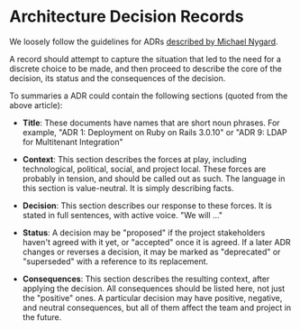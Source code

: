 # Architecture Decision Records

We loosely follow the guidelines for ADRs [described by Michael Nygard](https://cognitect.com/blog/2011/11/15/documenting-architecture-decisions).

A record should attempt to capture the situation that led to the need for a
discrete choice to be made, and then proceed to describe the core of the
decision, its status and the consequences of the decision.

To summaries a ADR could contain the following sections (quoted from the above
article):

- **Title**: These documents have names that are short noun phrases. For example, "ADR 1: Deployment on Ruby on Rails 3.0.10" or "ADR 9: LDAP for Multitenant Integration"

- **Context**: This section describes the forces at play, including technological, political, social, and project local. These forces are probably in tension, and should be called out as such. The language in this section is value-neutral. It is simply describing facts.

- **Decision**: This section describes our response to these forces. It is stated in full sentences, with active voice. "We will …"

- **Status**: A decision may be "proposed" if the project stakeholders haven't agreed with it yet, or "accepted" once it is agreed. If a later ADR changes or reverses a decision, it may be marked as "deprecated" or "superseded" with a reference to its replacement.

- **Consequences**: This section describes the resulting context, after applying the decision. All consequences should be listed here, not just the "positive" ones. A particular decision may have positive, negative, and neutral consequences, but all of them affect the team and project in the future.

<!--
Template

# ADR nnn: <name>

## Context

## Decision

## Status

## Alternatives considered

-->
